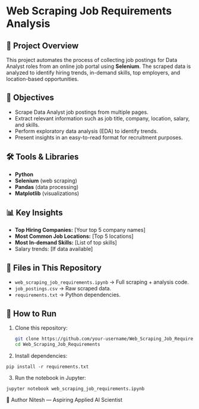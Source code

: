 # Web Scraping Job Requirements Analysis

## 📌 Project Overview
This project automates the process of collecting job postings for Data Analyst roles from an online job portal using **Selenium**. The scraped data is analyzed to identify hiring trends, in-demand skills, top employers, and location-based opportunities.

## 🎯 Objectives
- Scrape Data Analyst job postings from multiple pages.
- Extract relevant information such as job title, company, location, salary, and skills.
- Perform exploratory data analysis (EDA) to identify trends.
- Present insights in an easy-to-read format for recruitment purposes.

## 🛠 Tools & Libraries
- **Python**
- **Selenium** (web scraping)
- **Pandas** (data processing)
- **Matplotlib** (visualizations)

## 📊 Key Insights
- **Top Hiring Companies:** [Your top 5 company names]
- **Most Common Job Locations:** [Top 5 locations]
- **Most In-demand Skills:** [List of top skills]
- Salary trends: [If data available]

## 📂 Files in This Repository
- `web_scraping_job_requirements.ipynb` → Full scraping + analysis code.
- `job_postings.csv` → Raw scraped data.
- `requirements.txt` → Python dependencies.

## 🚀 How to Run
1. Clone this repository:
   ```bash
   git clone https://github.com/your-username/Web_Scraping_Job_Requirements.git
   cd Web_Scraping_Job_Requirements
   ```
2. Install dependencies:
```
pip install -r requirements.txt
```
3. Run the notebook in Jupyter:
```
jupyter notebook web_scraping_job_requirements.ipynb
```
👤 Author
Nitesh — Aspiring Applied AI Scientist

